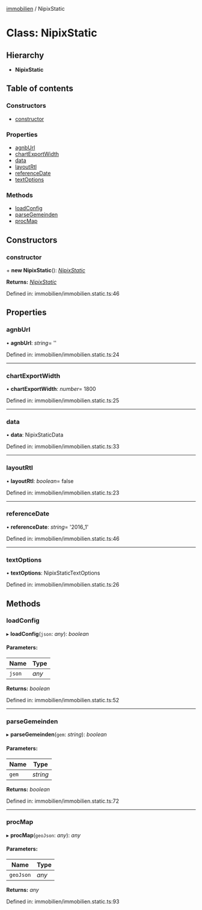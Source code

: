 [immobilien](../README.md) / NipixStatic

# Class: NipixStatic

## Hierarchy

* **NipixStatic**

## Table of contents

### Constructors

- [constructor](immobilien.static.md#constructor)

### Properties

- [agnbUrl](immobilien.static.md#agnburl)
- [chartExportWidth](immobilien.static.md#chartexportwidth)
- [data](immobilien.static.md#data)
- [layoutRtl](immobilien.static.md#layoutrtl)
- [referenceDate](immobilien.static.md#referencedate)
- [textOptions](immobilien.static.md#textoptions)

### Methods

- [loadConfig](immobilien.static.md#loadconfig)
- [parseGemeinden](immobilien.static.md#parsegemeinden)
- [procMap](immobilien.static.md#procmap)

## Constructors

### constructor

\+ **new NipixStatic**(): [*NipixStatic*](immobilien.static.md)

**Returns:** [*NipixStatic*](immobilien.static.md)

Defined in: immobilien/immobilien.static.ts:46

## Properties

### agnbUrl

• **agnbUrl**: *string*= ''

Defined in: immobilien/immobilien.static.ts:24

___

### chartExportWidth

• **chartExportWidth**: *number*= 1800

Defined in: immobilien/immobilien.static.ts:25

___

### data

• **data**: NipixStaticData

Defined in: immobilien/immobilien.static.ts:33

___

### layoutRtl

• **layoutRtl**: *boolean*= false

Defined in: immobilien/immobilien.static.ts:23

___

### referenceDate

• **referenceDate**: *string*= '2016\_1'

Defined in: immobilien/immobilien.static.ts:46

___

### textOptions

• **textOptions**: NipixStaticTextOptions

Defined in: immobilien/immobilien.static.ts:26

## Methods

### loadConfig

▸ **loadConfig**(`json`: *any*): *boolean*

#### Parameters:

Name | Type |
------ | ------ |
`json` | *any* |

**Returns:** *boolean*

Defined in: immobilien/immobilien.static.ts:52

___

### parseGemeinden

▸ **parseGemeinden**(`gem`: *string*): *boolean*

#### Parameters:

Name | Type |
------ | ------ |
`gem` | *string* |

**Returns:** *boolean*

Defined in: immobilien/immobilien.static.ts:72

___

### procMap

▸ **procMap**(`geoJson`: *any*): *any*

#### Parameters:

Name | Type |
------ | ------ |
`geoJson` | *any* |

**Returns:** *any*

Defined in: immobilien/immobilien.static.ts:93
